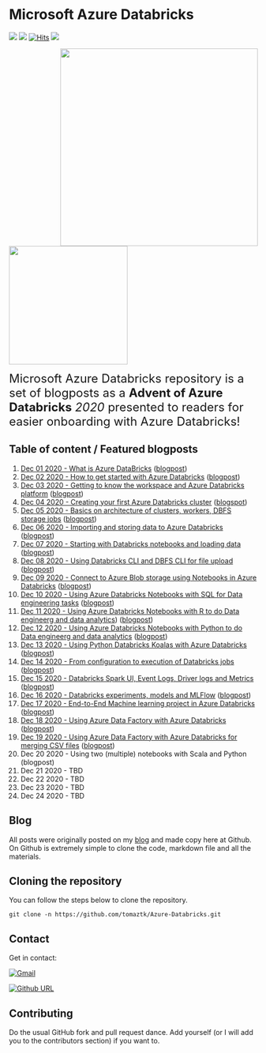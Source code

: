 <!-- README.md was wriiten in beautiful MacDown  -->
# Microsoft Azure Databricks

<!-- badges: start -->
![](http://img.shields.io/badge/Azure-Databricks-red.svg) ![](http://img.shields.io/badge/Microsoft-Azure-blue.svg) 
[![Hits](https://hits.seeyoufarm.com/api/count/incr/badge.svg?url=https%3A%2F%2Fgithub.com%2Ftomaztk%2FAzure-Databricks&count_bg=%2379C83D&title_bg=%23555555&icon=microsoftazure.svg&icon_color=%230A6BFF&title=hits&edge_flat=false)](https://hits.seeyoufarm.com)
![](https://img.shields.io/github/forks/tomaztk/azure-databricks?style=social)
<!-- badges: end -->


<img src="images/logo-databricks.png" align="right" width="400" />
<img src="images/logo-azure.svg"  width="240" />



<span style="font-size: x-large; font-weight: normal;">Microsoft Azure Databricks repository is 
a set of blogposts as a **Advent of Azure Databricks** _2020_ presented to readers for easier onboarding with Azure Databricks! </span>


## Table of content / Featured blogposts 

1. [Dec 01 2020 - What is Azure DataBricks](https://github.com/tomaztk/Azure-Databricks/blob/main/Dec%2001%202020%20-%20What%20is%20Azure%20DataBricks.md) ([blogpost](https://tomaztsql.wordpress.com/2020/12/01/advent-of-2020-day-1-what-is-azure-databricks/))
2. [Dec 02 2020 - How to get started with Azure Databricks](https://github.com/tomaztk/Azure-Databricks/blob/main/%20Dec%2002%202020%20-%20How%20to%20get%20started%20with%20Azure%20Databricks.md) ([blogpost](https://tomaztsql.wordpress.com/2020/12/02/advent-of-2020-day-2-how-to-get-started-with-azure-databricks/))
3. [Dec 03 2020 - Getting to know the workspace and Azure Databricks platform](https://github.com/tomaztk/Azure-Databricks/blob/main/%20Dec%2003%202020%20-%20Getting%20to%20know%20the%20workspace%20and%20Azure%20Databricks%20platform.md) ([blogpost](https://tomaztsql.wordpress.com/2020/12/03/advent-of-2020-day-3-getting-to-know-the-workspace-and-azure-databricks-platform/))
4. [Dec 04 2020 - Creating your first Azure Databricks cluster](https://github.com/tomaztk/Azure-Databricks/blob/main/Dec%2004%202020%20-%20Creating%20your%20first%20Azure%20Databricks%20cluster.md) ([blogspot](https://tomaztsql.wordpress.com/2020/12/04/advent-of-2020-day-4-creating-your-first-azure-databricks-cluster/))
5. [Dec 05 2020 - Basics on architecture of clusters, workers, DBFS storage jobs](https://github.com/tomaztk/Azure-Databricks/blob/main/Dec%2005%202020%20-%20Understanding%20Azure%20Databricks%20cluster%20architecture%2C%20workers%2C%20drivers%20and%20jobs.md) ([blogpost](https://tomaztsql.wordpress.com/2020/12/05/advent-of-2020-day-5-understanding-azure-databricks-cluster-architecture-workers-drivers-and-jobs/))
6. [Dec 06 2020 -  Importing and storing data to Azure Databricks](https://github.com/tomaztk/Azure-Databricks/blob/main/Dec%2006%202020%20-%20Importing%20and%20storing%20data%20to%20Azure%20Databricks.md) ([blogpost](https://tomaztsql.wordpress.com/2020/12/06/advent-of-2020-day-6-importing-and-storing-data-to-azure-databricks/))
7. [Dec 07 2020 - Starting with Databricks notebooks and loading data](https://github.com/tomaztk/Azure-Databricks/blob/main/Dec%2007%202020%20-%20Starting%20with%20Databricks%20notebooks%20and%20loading%20data%20to%20DBFS.md) ([blogpost](https://tomaztsql.wordpress.com/2020/12/07/advent-of-2020-day-7-starting-with-databricks-notebooks-and-loading-data-to-dbfs/))
8. [Dec 08 2020 - Using Databricks CLI and DBFS CLI for file upload](https://github.com/tomaztk/Azure-Databricks/blob/main/Dec%2008%202020%20-%20Using%20Databricks%20CLI%20and%20DBFS%20CLI%20for%20file%20upload.md) ([blogpost](https://tomaztsql.wordpress.com/2020/12/08/advent-of-2020-day-8-using-databricks-cli-and-dbfs-cli-for-file-upload/))
9. [Dec 09 2020 - Connect to Azure Blob storage using Notebooks in Azure Databricks](https://github.com/tomaztk/Azure-Databricks/blob/main/Dec%2009%202020%20-%20Connect%20to%20Azure%20Blob%20storage%20using%20Notebooks%20in%20%20Azure%20Databricks.md) ([blogpost](https://tomaztsql.wordpress.com/2020/12/09/advent-of-2020-day-9-connect-to-azure-blob-storage-using-notebooks-in-azure-databricks/))
10. [Dec 10 2020 - Using Azure Databricks Notebooks with SQL for Data engineering tasks](https://github.com/tomaztk/Azure-Databricks/blob/main/Dec%2010%202020%20-%20Using%20Azure%20Databricks%20Notebooks%20with%20SQL%20for%20Data%20engineering%20tasks.md) ([blogpost](https://tomaztsql.wordpress.com/2020/12/10/advent-of-2020-day-10-using-azure-databricks-notebooks-with-sql-for-data-engineering-tasks/))
11. [Dec 11 2020 - Using Azure Databricks Notebooks with R to do Data engineerg and data analytics](https://github.com/tomaztk/Azure-Databricks/blob/main/Dec%2011%202020%20-%20Using%20Azure%20Databricks%20Notebooks%20with%20SQL%20for%20Data%20engineering%20tasks.md)) ([blogpost](https://tomaztsql.wordpress.com/2020/12/11/advent-of-2020-day-11-using-azure-databricks-notebooks-with-r-language-for-data-analytics/))
12. [Dec 12 2020 - Using Azure Databricks Notebooks with Python to do Data engineerg and data analytics](https://github.com/tomaztk/Azure-Databricks/blob/main/Dec%2012%202020%20-%20Using%20Azure%20Databricks%20Notebooks%20with%20Python%20Language%20for%20data%20analytics.md) ([blogpost](https://tomaztsql.wordpress.com/2020/12/12/advent-of-2020-day-12-using-azure-databricks-notebooks-with-python-language-for-data-analytics/))
13. [Dec 13 2020 - Using Python Databricks Koalas with Azure Databricks](https://github.com/tomaztk/Azure-Databricks/blob/main/Dec%2013%202020%20-%20Using%20Python%20Databricks%20Koalas%20with%20Azure%20Databricks.md) ([blogpost](https://tomaztsql.wordpress.com/2020/12/13/advent-of-2020-day-13-using-python-databricks-koalas-with-azure-databricks/))
14. [Dec 14 2020 - From configuration to execution of Databricks jobs](https://github.com/tomaztk/Azure-Databricks/blob/main/Dec%2014%202020%20-%20%20From%20configuration%20to%20execution%20of%20Databricks%20jobs.md) ([blogpost](https://tomaztsql.wordpress.com/2020/12/14/advent-of-2020-day-14-from-configuration-to-execution-of-databricks-jobs/))
15. [Dec 15 2020 - Databricks Spark UI, Event Logs, Driver logs and Metrics](https://github.com/tomaztk/Azure-Databricks/blob/main/Dec%2015%202020%20-%20Databricks%20Spark%20UI%2C%20Event%20Logs%2C%20Driver%20logs%20and%20Metrics.md) ([blogpost](https://tomaztsql.wordpress.com/2020/12/15/advent-of-2020-day-15-databricks-spark-ui-event-logs-driver-logs-and-metrics/))
16. [Dec 16 2020 - Databricks experiments, models and MLFlow](https://github.com/tomaztk/Azure-Databricks/blob/main/Dec%2016%202020%20-%20Databricks%20experiments%2C%20models%20and%20MLFlow.md) ([blogpost](https://tomaztsql.wordpress.com/2020/12/16/advent-of-2020-day-16-databricks-experiments-models-and-mlflow/))
17. [Dec 17 2020 - End-to-End Machine learning project in Azure Databricks](https://github.com/tomaztk/Azure-Databricks/blob/main/Dec%2017%202020%20-%20End-to-End%20Machine%20learning%20project%20in%20Azure%20Databricks.md) ([blogpost](https://tomaztsql.wordpress.com/2020/12/17/advent-of-2020-day-17-end-to-end-machine-learning-project-in-azure-databricks/))
18. [Dec 18 2020 - Using Azure Data Factory with Azure Databricks](https://github.com/tomaztk/Azure-Databricks/blob/main/Dec%2018%202020%20-%20Using%20Azure%20Data%20Factory%20with%20Azure%20Databricks.md) ([blogpost](https://tomaztsql.wordpress.com/2020/12/18/advent-of-2020-day-18-using-azure-data-factory-with-azure-databricks/))
19. [Dec 19 2020 - Using Azure Data Factory with Azure Databricks for merging CSV files](https://github.com/tomaztk/Azure-Databricks/blob/main/Dec%2019%202020%20-%20Using%20Azure%20Data%20Factory%20with%20Azure%20Databricks%20for%20merging%20CSV%20files.md) ([blogpost](https://tomaztsql.wordpress.com/2020/12/19/advent-of-2020-day-19-using-azure-data-factory-with-azure-databricks-for-merging-csv-files/))
20. Dec 20 2020 - Using two  (multiple)  notebooks with Scala and Python (blogpost)
21. Dec 21 2020 - TBD
22. Dec 22 2020 - TBD
23. Dec 23 2020 - TBD
24. Dec 24 2020 - TBD

## Blog

All posts were originally posted on my [blog](https://tomaztsql.wordpress.com) and made copy here at Github. On Github is extremely simple to clone the code, markdown file and all the materials.

## Cloning the repository
You can follow the steps below to clone the repository.

```
git clone -n https://github.com/tomaztk/Azure-Databricks.git
```


## Contact
Get in contact:


 [![Gmail](https://img.shields.io/badge/Gmail-D14836?style=for-the-badge&logo=gmail&logoColor=white&)](mailto:tomaztsql@gmail.com?subject=[GithubRepo]%20AzureDatabricks)
 
 [![Github URL](https://img.shields.io/twitter/url/https/twitter.com/tomaz_tsql.svg?style=social&label=Follow%20%40tomaz_tsql)](https://github.com/tomaztk)

<!--
<a class="github-button" href="https://github.com/tomaztk" data-show-count="true" aria-label="Follow @tomaztk on GitHub">Follow @tomaztk</a>
<script async defer src="https://buttons.github.io/buttons.js"></script>  -->


## Contributing
Do the usual GitHub fork and pull request dance. Add yourself (or I will add you to the contributors section) if you want to.




